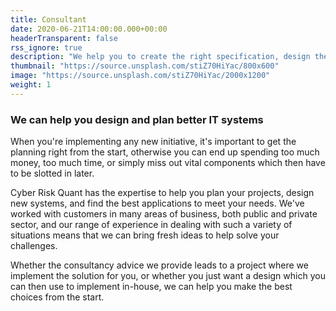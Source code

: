 ```yaml
---
title: Consultant
date: 2020-06-21T14:00:00.000+00:00
headerTransparent: false
rss_ignore: true
description: "We help you to create the right specification, design the system architecture, and evaluate the best solutions, to give you the confidence to go ahead."
thumbnail: "https://source.unsplash.com/stiZ70HiYac/800x600"
image: "https://source.unsplash.com/stiZ70HiYac/2000x1200"
weight: 1
---
```


### We can help you design and plan better IT systems

When you're implementing any new initiative, it's important to get the planning right from the start, otherwise you can end up spending too much money, too much time, or simply miss out vital components which then have to be slotted in later.

Cyber Risk Quant has the expertise to help you plan your projects, design new systems, and find the best applications to meet your needs. We've worked with customers in many areas of business, both public and private sector, and our range of experience in dealing with such a variety of situations means that we can bring fresh ideas to help solve your challenges.

Whether the consultancy advice we provide leads to a project where we implement the solution for you, or whether you just want a design which you can then use to implement in-house, we can help you make the best choices from the start.